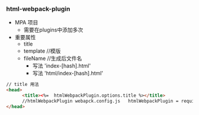 ### html-webpack-plugin
+ MPA 项目 
    + 需要在plugins中添加多次
+ 重要属性
    + title
    + template //模版
    + fileName //生成后文件名
        + 写法 'index-[hash].html'
        + 写法 'html/index-[hash].html'
```html
// title 用法
<head>
      <title><%=  htmlWebpackPlugin.options.title %></title>
      //htmlWebpackPlugin webapck.config.js   htmlWebpackPlugin = require('html-webpack-plugin')
</head>
```
    
